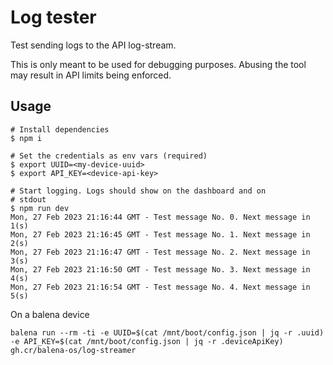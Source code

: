 # Log tester

Test sending logs to the API log-stream.

This is only meant to be used for debugging purposes. Abusing the tool may result in API limits being enforced.

## Usage

```
# Install dependencies
$ npm i

# Set the credentials as env vars (required)
$ export UUID=<my-device-uuid>
$ export API_KEY=<device-api-key>

# Start logging. Logs should show on the dashboard and on
# stdout
$ npm run dev
Mon, 27 Feb 2023 21:16:44 GMT - Test message No. 0. Next message in 1(s)
Mon, 27 Feb 2023 21:16:45 GMT - Test message No. 1. Next message in 2(s)
Mon, 27 Feb 2023 21:16:47 GMT - Test message No. 2. Next message in 3(s)
Mon, 27 Feb 2023 21:16:50 GMT - Test message No. 3. Next message in 4(s)
Mon, 27 Feb 2023 21:16:54 GMT - Test message No. 4. Next message in 5(s)
```

On a balena device

```
balena run --rm -ti -e UUID=$(cat /mnt/boot/config.json | jq -r .uuid) -e API_KEY=$(cat /mnt/boot/config.json | jq -r .deviceApiKey) gh.cr/balena-os/log-streamer
```
